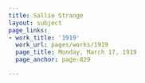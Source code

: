 ```yaml
---
title: Sallie Strange
layout: subject
page_links:
- work_title: '1919'
  work_url: pages/works/1919
  page_title: Monday, March 17, 1919
  page_anchor: page-829

---
```

